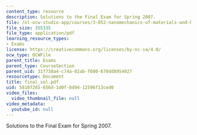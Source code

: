 ```yaml
---
content_type: resource
description: Solutions to the Final Exam for Spring 2007.
file: /ol-ocw-studio-app/courses/3-052-nanomechanics-of-materials-and-biomaterials-spring-2007/58107285656d1d0f8d9412596f13ced0_final_sol.pdf
file_size: 355335
file_type: application/pdf
learning_resource_types:
- Exams
license: https://creativecommons.org/licenses/by-nc-sa/4.0/
ocw_type: OCWFile
parent_title: Exams
parent_type: CourseSection
parent_uid: 31f738a4-c74a-02ab-f600-670dd8954027
resourcetype: Document
title: final_sol.pdf
uid: 58107285-656d-1d0f-8d94-12596f13ced0
video_files:
  video_thumbnail_file: null
video_metadata:
  youtube_id: null
---
```

Solutions to the Final Exam for Spring 2007.